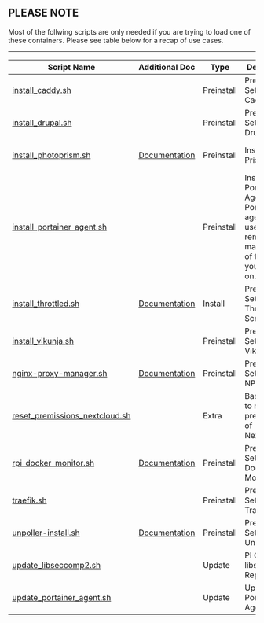 ## PLEASE NOTE ##


Most of the follwing scripts are only needed if you are trying to load one of these containers.  Please see table below for a recap of use cases.

---

| Script Name  | Additional Doc | Type | Description | wget install |
| ------------ | -------------- | ---- | ----------- | ------------ |
|[install_caddy.sh](../tools/install_caddy.sh)||Preinstall|Preinstall Setup for Caddy|wget -qO- https://git.io/JMsEe \| bash|
|[install_drupal.sh](../tools/install_drupal.sh)||Preinstall|Preinstall Setup for Drupal|wget -qO- https://git.io/JMsEj \| bash|
|[install_photoprism.sh](../tools/install_photoprism.sh)|[Documentation](../docs/photoprism.md)|Preinstall|Install Photo Prism|wget -qO- https://git.io/JM5Tr \| bash|
|[install_portainer_agent.sh](../tools/install_portainer_agent.sh)||Preinstall|Install Portainer Agent<br>Portainer agent is used for remote management of the host you install it on.||
|[install_throttled.sh](../tools/install_throttled.sh)|[Documentation](../docs/throttled.md)|Install|Preinstall Setup for the Throttled Script|wget -qO- https://git.io/JXzw0 \| bash|
|[install_vikunja.sh](../tools/install_vikunja.sh)||Preinstall|Preinstall Setup for Vikunja|wget -qO- https://git.io/JMsuZ \| bash|
|[nginx-proxy-manager.sh](../tools/nginx-proxy-manager.sh)|[Documentation](../docs/nginx_proxy_manager.md)|Preinstall|Preinstall Setup for NPM|wget -qO- https://git.io/JPXF5 \| bash|
|[reset_premissions_nextcloud.sh](../tools/reset_premissions_nextcloud.sh)||Extra|Basic Script to reset the premissions of NextcloudPi|wget -qO- https://git.io/JDklN \| bash|
|[rpi_docker_monitor.sh](../tools/rpi_docker_monitor.sh)|[Documentation](../docs/rpi_docker_monitor.md)|Preinstall|Preinstall Setup for Docker Monitor|wget -qO- https://git.io/JPXba \| bash|
|[traefik.sh](../tools/traefik.sh)||Preinstall|Preinstall Setup for Traefik|wget -qO- https://git.io/JMsuA \| bash|
|[unpoller-install.sh](../tools/unpoller-install.sh)|[Documentation](../docs/UnPoller-Monitor.md)|Preinstall|Preinstall Setup for UnPoller|wget -qO- https://git.io/JMszE \| bash|
|[update_libseccomp2.sh](../tools/update_libseccomp2.sh)||Update|PI OS 32 libseccomp2 Repair utility|wget -qO- https://git.io/JPXdj \| bash|
|[update_portainer_agent.sh](../tools/update_portainer_agent.sh)||Update|Upgrade Portainer Agent||
